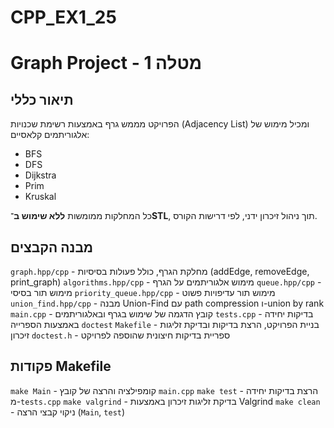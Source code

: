 # CPP_EX1_25

# Graph Project - מטלה 1

## תיאור כללי
הפרויקט מממש גרף באמצעות רשימת שכנויות (Adjacency List) ומכיל מימוש של אלגוריתמים קלאסיים:
- BFS
- DFS
- Dijkstra
- Prim
- Kruskal

כל המחלקות ממומשות **ללא שימוש ב־STL**, תוך ניהול זיכרון ידני, לפי דרישות הקורס.

## מבנה הקבצים
`graph.hpp/cpp` - מחלקת הגרף, כולל פעולות בסיסיות (addEdge, removeEdge, print_graph)
`algorithms.hpp/cpp` - מימוש אלגוריתמים על הגרף
`queue.hpp/cpp` - מימוש תור בסיסי
`priority_queue.hpp/cpp` - מימוש תור עדיפויות פשוט
`union_find.hpp/cpp` - מבנה Union-Find עם path compression ו-union by rank
`main.cpp` - קובץ הדגמה של שימוש בגרף ובאלגוריתמים
`tests.cpp` - בדיקות יחידה באמצעות הספרייה `doctest`
`Makefile` - בניית הפרויקט, הרצת בדיקות ובדיקת זליגות זיכרון
`doctest.h` - ספריית בדיקות חיצונית שהוספה לפרויקט


## פקודות Makefile
`make Main` - קומפילציה והרצה של קובץ `main.cpp`
`make test` - הרצת בדיקות יחידה מ-`tests.cpp`
`make valgrind` - בדיקת זליגות זיכרון באמצעות Valgrind
`make clean` - ניקוי קבצי הרצה (`Main`, `test`)
